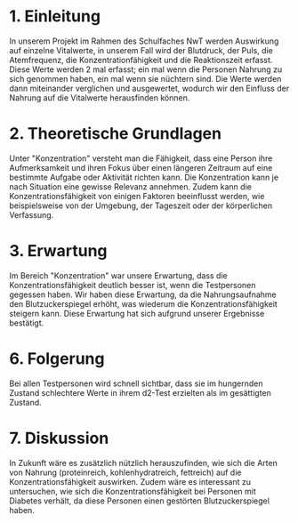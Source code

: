 # 1. Einleitung

In unserem Projekt im Rahmen des Schulfaches NwT werden Auswirkung auf einzelne Vitalwerte, in unserem Fall wird der Blutdruck, der Puls, die Atemfrequenz, die Konzentrationfähigkeit und die Reaktionszeit erfasst. Diese Werte werden 2 mal erfasst; ein mal wenn die Personen Nahrung zu sich genommen haben, ein mal wenn sie nüchtern sind. Die Werte werden dann miteinander verglichen und ausgewertet, wodurch wir den Einfluss der Nahrung auf die Vitalwerte herausfinden können.

# 2. Theoretische Grundlagen

Unter "Konzentration" versteht man die Fähigkeit, dass eine Person ihre Aufmerksamkeit und ihren Fokus über einen längeren Zeitraum auf eine bestimmte Aufgabe oder Aktivität richten kann. Die Konzentration kann je nach Situation eine gewisse Relevanz annehmen. Zudem kann die Konzentrationsfähigkeit von einigen Faktoren beeinflusst werden, wie beispielsweise von der Umgebung, der Tageszeit oder der körperlichen Verfassung.

# 3. Erwartung

Im Bereich "Konzentration" war unsere Erwartung, dass die Konzentrationsfähigkeit deutlich besser ist, wenn die Testpersonen gegessen haben. Wir haben diese Erwartung, da die Nahrungsaufnahme den Blutzuckerspiegel erhöht, was wiederum die Konzentrationsfähigkeit steigern kann. Diese Erwartung hat sich aufgrund unserer Ergebnisse bestätigt.

# 6. Folgerung

<!-- Meine Schlussfolgerung als Beauftragter des Bereiches "Konzentration" ist, dass die Konzentrationsfähigkeit im nüchternen Zustand deutlich schlechter ist als im satten Zustand. Dies ist unter anderem darauf rückzuführen, dass der Blutzuckerspiegel durch die Nahrungsaufnahme steigt, was wiederum die Konzentrationsfähigkeit steigern kann. Jedoch ist zu beachten, dass bei Schwankungen des Blutzuckerspiegels die Konzentration auch stark beeinträchtigt sein kann. Ein weiterer ausschlaggebender Fakt ist, dass durch den Mangel and Nahrung der Körper möglicherweise Noradrenalin ausgeschüttet, weil der Körper in einen "Überlebensmodus" wechselt. -->
Bei allen Testpersonen wird schnell sichtbar, dass sie im hungernden Zustand schlechtere Werte in ihrem d2-Test erzielten als im gesättigten Zustand.

# 7. Diskussion

In Zukunft wäre es zusätzlich nützlich herauszufinden, wie sich die Arten von Nahrung (proteinreich, kohlenhydratreich, fettreich) auf die Konzentrationsfähigkeit auswirken. Zudem wäre es interessant zu untersuchen, wie sich die Konzentrationsfähigkeit bei Personen mit Diabetes verhält, da diese Personen einen gestörten Blutzuckerspiegel haben.